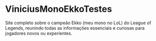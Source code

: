 # ViniciusMonoEkkoTestes
Site completo sobre o campeão Ekko (meu mono no LoL) do League of Legends, reunindo todas as informações essenciais e curiosas para jogadores novos ou experientes.
